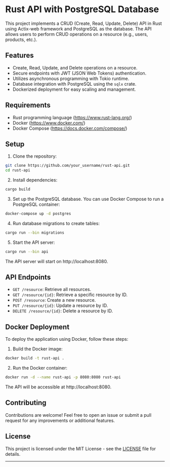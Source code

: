 
# Rust API with PostgreSQL Database

This project implements a CRUD (Create, Read, Update, Delete) API in Rust using Actix-web framework and PostgreSQL as the database. The API allows users to perform CRUD operations on a resource (e.g., users, products, etc.).

## Features

- Create, Read, Update, and Delete operations on a resource.
- Secure endpoints with JWT (JSON Web Tokens) authentication.
- Utilizes asynchronous programming with Tokio runtime.
- Database integration with PostgreSQL using the `sqlx` crate.
- Dockerized deployment for easy scaling and management.

## Requirements

- Rust programming language (https://www.rust-lang.org/)
- Docker (https://www.docker.com/)
- Docker Compose (https://docs.docker.com/compose/)

## Setup

1. Clone the repository:

```bash
git clone https://github.com/your_username/rust-api.git
cd rust-api
```

2. Install dependencies:

```bash
cargo build
```

3. Set up the PostgreSQL database. You can use Docker Compose to run a PostgreSQL container:

```bash
docker-compose up -d postgres
```

4. Run database migrations to create tables:

```bash
cargo run --bin migrations
```

5. Start the API server:

```bash
cargo run --bin api
```

The API server will start on http://localhost:8080.

## API Endpoints

- `GET /resource`: Retrieve all resources.
- `GET /resource/{id}`: Retrieve a specific resource by ID.
- `POST /resource`: Create a new resource.
- `PUT /resource/{id}`: Update a resource by ID.
- `DELETE /resource/{id}`: Delete a resource by ID.

## Docker Deployment

To deploy the application using Docker, follow these steps:

1. Build the Docker image:

```bash
docker build -t rust-api .
```

2. Run the Docker container:

```bash
docker run -d --name rust-api -p 8080:8080 rust-api
```

The API will be accessible at http://localhost:8080.

## Contributing

Contributions are welcome! Feel free to open an issue or submit a pull request for any improvements or additional features.

## License

This project is licensed under the MIT License - see the [LICENSE](LICENSE) file for details.

---